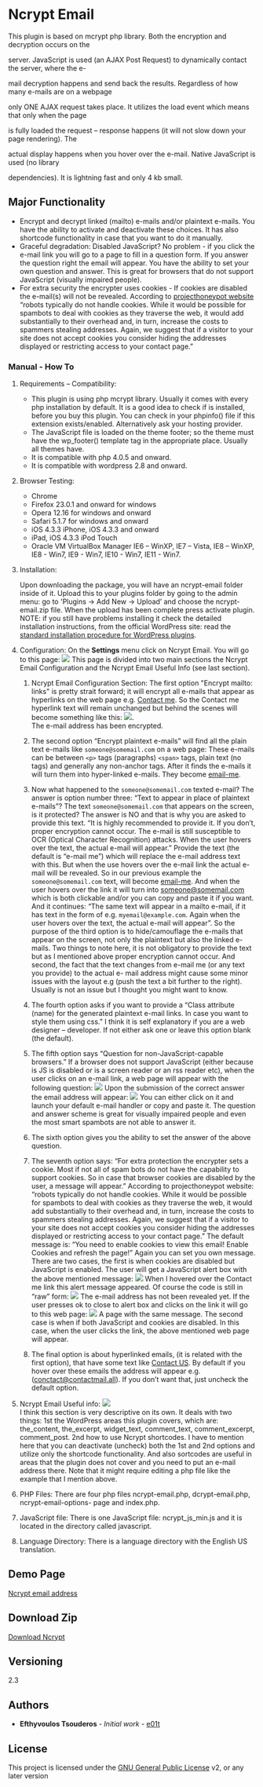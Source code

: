 ﻿# Ncrypt Email

This plugin is based on mcrypt php library. Both the encryption and decryption occurs on the 

server. JavaScript is used (an AJAX Post Request) to dynamically contact the server, where the e-

mail decryption happens and send back the results. Regardless of how many e-mails are on a webpage 

only ONE AJAX request takes place. It utilizes the load event which means that only when the page 

is fully loaded the request – response happens (it will not slow down your page rendering). The 

actual display happens when you hover over the e-mail. Native JavaScript is used (no library 

dependencies). It is lightning fast and only 4 kb small.

## Major Functionality

* Encrypt and decrypt linked (mailto) e-mails and/or plaintext e-mails. You have the ability to 
activate and deactivate these choices. It has also shortcode functionality in case that you want 
to do it manually.
* Graceful degradation: Disabled JavaScript? No problem - if you click the e-mail link you will go 
to a page to fill in a question form. If you answer the question right the email will appear.  You 
have the ability to set your own question and answer.  This is great for browsers that do not 
support JavaScript (visually impaired people).
* For extra security the encrypter uses cookies - If cookies are disabled the e-mail(s) will not 
be revealed. According to [projecthoneypot website](http://www.projecthoneypot.org/how_to_avoid_spambots_4.php) 
“robots typically do not handle cookies. While it would be possible for spambots to deal with cookies as they 
traverse the web, it would add substantially to their overhead and, in turn, increase the costs to spammers stealing 
addresses. Again, we suggest that if a visitor to your site does not accept cookies you consider 
hiding the addresses displayed or restricting access to your contact page.”

### Manual -  How To

1. Requirements – Compatibility:
    * This plugin is using php mcrypt library. Usually it comes with every php installation by 
default. It is a good idea to check if is installed, before you buy this plugin. You can check in 
your phpinfo() file if this extension exists/enabled. Alternatively ask your hosting provider.
    * The JavaScript file is loaded on the theme footer; so the theme must have the wp_footer() 
template tag in the appropriate place. Usually all themes have.
    * It is compatible with php 4.0.5 and onward.
    * It is compatible with wordpress 2.8 and onward.

2. Browser Testing:
    * Chrome
    * Firefox 23.0.1 and onward for windows
    * Opera 12.16 for windows and onward
    * Safari 5.1.7 for windows and onward
    * iOS 4.3.3 iPhone, iOS 4.3.3 and onward
    * iPad, iOS 4.3.3 iPod Touch 
    * Oracle VM VirtualBox Manager IE6 – WinXP, IE7 – Vista, IE8 – WinXP, IE8 - Win7, IE9 - Win7, 
IE10 - Win7, IE11 - Win7.

3. Installation:

   Upon downloading the package, you will have an ncrypt-email folder inside of it. Upload this to 
your plugins folder by going to the admin menu: go to 'Plugins -> Add New -> Upload’ and choose 
the ncrypt-email.zip file. When the upload has been complete press activate plugin. NOTE: if you 
still have problems installing it check the detailed installation instructions, from the official 
WordPress site: read the [standard installation procedure for WordPress plugins](https://codex.wordpress.org/Managing_Plugins#Installing_Plugins).
4. Configuration: On the **Settings** menu click on Ncrypt Email. You will go to this page:
![](readme_images/ncrypt%20email_settings_screen_new.JPG)
This page is divided into two main sections the Ncrypt Email Configuration and the Ncrypt Email 
Useful Info (see last section).

    1. Ncrypt Email Configuration Section: The first option "Encrypt mailto: links" is pretty strait 
forward; it will encrypt all e-mails that appear as hyperlinks on the web page e.g. [Contact me](mailto:contact_me@mail.com). So the Contact me hyperlink text will remain unchanged but behind the scenes will become something like this: 
![](readme_images/encrypted_email_address.JPG).    
The e-mail address has been encrypted.

    2. The second option “Encrypt plaintext e-mails” will find all the plain text e-mails like `someone@somemail.com` on a web page: These e-mails can be between `<p>` tags (paragraphs) `<span>` tags, plain text (no tags) and generally any non-anchor <a > tags. After it finds the e-mails it will turn them into hyper-linked e-mails. They become [email-me](mailto:someone@somemail.mal).
    
    3. Now what happened to the `someone@somemail.com` texted e-mail? The answer is option number three: “Text 
to appear in place of plaintext e-mails”? The text `someone@somemail.com` that appears on the 
screen, is it protected? The answer is NO and that is why you are asked to provide this text. “It 
is highly recommended to provide it. If you don’t, proper encryption cannot occur. The e-mail is 
still susceptible to OCR (Optical Character Recognition) attacks. When the user hovers over the 
text, the actual e-mail will appear.” Provide the text (the default is “e-mail 
me”) which will replace the e-mail address text with this. But when the use hovers over the e-mail 
link the actual e-mail will be revealed. So in our previous example the `someone@somemail.com` 
text, will become [email-me](mailto:someone@somemail.com). And when the user hovers over the link it will turn into 
someone@somemail.com which is both clickable and/or you can copy and paste it if you want. 
And it continues: “The same text will appear in a mailto e-mail, if it has text in the form of 
e.g. `myemail@example.com`. Again when the user hovers over the text, the actual e-mail will 
appear”. So the purpose of the third option is to hide/camouflage the e-mails that appear on the 
screen, not only the plaintext but also the linked e-mails. Two things to note here, it is not 
obligatory to provide the text but as I mentioned above proper encryption cannot occur. And 
second, the fact that the text changes from e-mail me (or any text you provide) to the actual e-
mail address might cause some minor issues with the layout e.g (push the text a bit further to the 
right). Usually is not an issue but I thought you might want to know.
    4. The fourth option asks if you want to provide a “Class attribute (name) for the generated 
plaintext e-mail links. In case you want to style them using css.” I think it is self explanatory 
if you are a web designer – developer. If not either ask one or leave this option blank (the 
default).
    5. The fifth option says “Question for non-JavaScript-capable browsers.” If a browser does not 
support JavaScript (either because is JS is disabled or is a screen reader or an rss reader etc), 
when the user clicks on an e-mail link, a web page will appear with the following question: ![](readme_images/question.JPG) Upon the submission of the correct answer the email address will appear: ![](readme_images/answer.JPG)
You can either click on it and launch your default e-mail handler or copy and paste it. The 
question and answer scheme is great for visually impaired people and even the most smart spambots 
are not able to answer it.
   6. The sixth option gives you the ability to set the answer of the above question. 
   7. The seventh option says: “For extra protection the encrypter sets a cookie. Most if not all of 
spam bots do not have the capability to support cookies. So in case that browser cookies are 
disabled by the user, a message will appear.” According to projecthoneypot website: “robots 
typically do not handle cookies. While it would be possible for spambots to deal with cookies as 
they traverse the web, it would add substantially to their overhead and, in turn, increase the 
costs to spammers stealing addresses. Again, we suggest that if a visitor to your site does not 
accept cookies you consider hiding the addresses displayed or restricting access to your contact 
page.” The default message is: “You need to enable cookies to view this email! Enable Cookies and 
refresh the page!” Again you can set you own message. There are two cases, the first is when 
cookies are disabled but JavaScript is enabled. The user will get a JavaScript alert box with the 
above mentioned message:
![](readme_images/cookie_alert.JPG)
When I hovered over the Contact me link this alert message appeared. Of course the code is still in “raw” form:
![](readme_images/encrypted_email_address_contact_me.JPG)
The e-mail address has not been revealed yet. If the user presses ok to close to alert box and clicks on the link it will go to this web page:
![](readme_images/enable_cookies.JPG)
A page with the same message.
The second case is when if both JavaScript and cookies are disabled. In this case, when the user 
clicks the link, the above mentioned web page will appear.
    8. The final option is about hyperlinked emails, (it is related with the first option), that have some text like [Contact US](mailto:conctact@contactmail.all). By default if you hover over these emails the address will appear e.g. (conctact@contactmail.all). If you don’t want that, just uncheck the default option.

5. Ncrypt Email Useful info:
![](readme_images/ncrypt_email_useful_info.JPG)       
I think this section is very descriptive on its own. It deals with two things: 1st the WordPress 
areas this plugin covers, which are: the_content, the_excerpt, widget_text, comment_text, 
comment_excerpt, comment_post. 2nd how to use Ncrypt shortcodes. I have to mention here that you 
can deactivate (uncheck) both the 1st and 2nd options and utilize only the shortcode 
functionality. And also sortcodes are useful in areas that the plugin does not cover and you need 
to put an e-mail address there. Note that it might require editing a php file like the example 
that I mention above.
6. PHP Files: There are four php files ncrypt-email.php, dcrypt-email.php, ncrypt-email-options-
page and index.php.
7. JavaScript file: There is one JavaScript file: ncrypt_js_min.js and it is located in the 
directory called javascript.
8. Language Directory: There is a language directory with the English US translation.
## Demo Page
[Ncrypt email address](http://ncrypt-email-address.onlinewebshop.net/)
## Download Zip
[Download Ncrypt](ncrypt-email.zip?raw=true)
## Versioning
2.3 
## Authors
* **Efthyvoulos Tsouderos** - *Initial work* - [e01t](https://github.com/E01T)
## License
This project is licensed under the [GNU General Public License](https://www.gnu.org/licenses/license-list.html#GPLCompatibleLicenses) 
v2, or any later version

